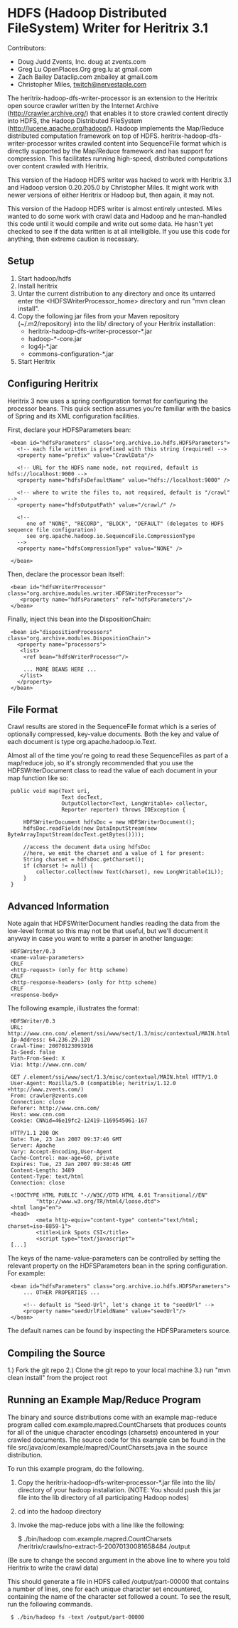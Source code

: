 HDFS (Hadoop Distributed FileSystem) Writer for Heritrix 3.1
============================================================

Contributors:
*  Doug Judd Zvents, Inc. doug at zvents.com
*  Greg Lu OpenPlaces.Org greg.lu at gmail.com
*  Zach Bailey Dataclip.com znbailey at gmail.com
*  Christopher Miles, twitch@nervestaple.com

The heritrix-hadoop-dfs-writer-processor is an extension to the Heritrix open
source crawler written by the Internet Archive (http://crawler.archive.org/)
that enables it to store crawled content directly into HDFS, the Hadoop
Distributed FileSystem (http://lucene.apache.org/hadoop/).  Hadoop implements
the Map/Reduce distributed computation framework on top of HDFS.
heritrix-hadoop-dfs-writer-processor writes crawled content into SequenceFile
format which is directly supported by the Map/Reduce framework and has support
for compression.  This facilitates running high-speed, distributed computations
over content crawled with Heritrix.

This version of the Hadoop HDFS writer was hacked to work with
Heritrix 3.1 and Hadoop version 0.20.205.0 by Christopher Miles. It
might work with newer versions of either Heritrix or Hadoop but, then
again, it may not.

This version of the Hadoop HDFS writer is almost entirely
untested. Miles wanted to do some work with crawl data and Hadoop and
he man-handled this code until it would compile and write out some
data. He hasn't yet checked to see if the data written is at all
intelligible. If you use this code for anything, then extreme caution
is necessary.


Setup
-----

1.  Start hadoop/hdfs
2.  Install heritrix
3.  Untar the current distribution to any directory and once its
untarred enter the <HDFSWriterProcessor_home> directory and run "mvn clean install".
4. Copy the following jar files from your Maven repository
(~/.m2/repository) into the lib/ directory of your Heritrix installation:
   *  heritrix-hadoop-dfs-writer-processor-*.jar
   *  hadoop-*-core.jar
   *  log4j-*.jar
   *  commons-configuration-*.jar
5. Start Heritrix


Configuring Heritrix
--------------------

Heritrix 3 now uses a spring configuration format for configuring the processor beans. This quick section assumes
you're familiar with the basics of Spring and its XML configuration facilities.

First, declare your HDFSParameters bean:

     <bean id="hdfsParameters" class="org.archive.io.hdfs.HDFSParameters">
       <!-- each file written is prefixed with this string (required) -->
       <property name="prefix" value="CrawlData"/>

       <!-- URL for the HDFS name node, not required, default is hdfs://localhost:9000 -->
       <property name="hdfsFsDefaultName" value="hdfs://localhost:9000" />

       <!-- where to write the files to, not required, default is "/crawl" -->
       <property name="hdfsOutputPath" value="/crawl/" />

       <!--
          one of "NONE", "RECORD", "BLOCK", "DEFAULT" (delegates to HDFS sequence file configuration)
          see org.apache.hadoop.io.SequenceFile.CompressionType
       -->
       <property name="hdfsCompressionType" value="NONE" />

     </bean>

Then, declare the processor bean itself:

     <bean id="hdfsWriterProcessor" class="org.archive.modules.writer.HDFSWriterProcessor">
        <property name="hdfsParameters" ref="hdfsParameters"/>
     </bean>

Finally, inject this bean into the DispositionChain:

     <bean id="dispositionProcessors" class="org.archive.modules.DispositionChain">
       <property name="processors">
        <list>
         <ref bean="hdfsWriterProcessor"/>

         ... MORE BEANS HERE ...
        </list>
       </property>
     </bean>


File Format
-----------

Crawl results are stored in the SequenceFile format which is a series of
optionally compressed, key-value documents. Both the key and value of each document
is type org.apache.hadoop.io.Text.

Almost all of the time you're going to read these SequenceFiles as part of a map/reduce job,
so it's strongly recommended that you use the HDFSWriterDocument class to read the
value of each document in your map function like so:

     public void map(Text uri,
                     Text docText,
                     OutputCollector<Text, LongWritable> collector,
                     Reporter reporter) throws IOException {

         HDFSWriterDocument hdfsDoc = new HDFSWriterDocument();
         hdfsDoc.readFields(new DataInputStream(new ByteArrayInputStream(docText.getBytes())));

         //access the document data using hdfsDoc
         //here, we emit the charset and a value of 1 for present:
         String charset = hdfsDoc.getCharset();
         if (charset != null) {
             collector.collect(new Text(charset), new LongWritable(1L));
         }
     }


Advanced Information
--------------------

Note again that HDFSWriterDocument handles reading the data from the low-level format so this may not be that
useful, but we'll document it anyway in case you want to write a parser in another language:

     HDFSWriter/0.3
     <name-value-parameters>
     CRLF
     <http-request> (only for http scheme)
     CRLF
     <http-response-headers> (only for http scheme)
     CRLF
     <response-body>

The following example, illustrates the format:

     HDFSWriter/0.3
     URL: http://www.cnn.com/.element/ssi/www/sect/1.3/misc/contextual/MAIN.html
     Ip-Address: 64.236.29.120
     Crawl-Time: 20070123093916
     Is-Seed: false
     Path-From-Seed: X
     Via: http://www.cnn.com/

     GET /.element/ssi/www/sect/1.3/misc/contextual/MAIN.html HTTP/1.0
     User-Agent: Mozilla/5.0 (compatible; heritrix/1.12.0 +http://www.zvents.com/)
     From: crawler@zvents.com
     Connection: close
     Referer: http://www.cnn.com/
     Host: www.cnn.com
     Cookie: CNNid=46e19fc2-12419-1169545061-167

     HTTP/1.1 200 OK
     Date: Tue, 23 Jan 2007 09:37:46 GMT
     Server: Apache
     Vary: Accept-Encoding,User-Agent
     Cache-Control: max-age=60, private
     Expires: Tue, 23 Jan 2007 09:38:46 GMT
     Content-Length: 3489
     Content-Type: text/html
     Connection: close

     <!DOCTYPE HTML PUBLIC "-//W3C//DTD HTML 4.01 Transitional//EN"
             "http://www.w3.org/TR/html4/loose.dtd">
     <html lang="en">
     <head>
             <meta http-equiv="content-type" content="text/html; charset=iso-8859-1">
             <title>Link Spots CSI</title>
             <script type="text/javascript">
     [...]

The keys of the name-value-parameters can be controlled by setting the relevant
property on the HDFSParameters bean in the spring configuration. For example:

     <bean id="hdfsParameters" class="org.archive.io.hdfs.HDFSParameters">
         ... OTHER PROPERTIES ...

         <!-- default is "Seed-Url", let's change it to "seedUrl" -->
         <property name="seedUrlFieldName" value="seedUrl"/>
     </bean>

The default names can be found by inspecting the HDFSParameters source.


Compiling the Source
--------------------

1.) Fork the git repo
2.) Clone the git repo to your local machine
3.) run "mvn clean install" from the project root


Running an Example Map/Reduce Program
-------------------------------------

The binary and source distributions come with an example map-reduce program
called com.example.mapred.CountCharsets that produces counts
for all of the unique character encodings (charsets) encountered in your
crawled documents.  The source code for this example can be found in the file
src/java/com/example/mapred/CountCharsets.java in the source distribution.

To run this example program, do the following.

1. Copy the heritrix-hadoop-dfs-writer-processor-*.jar file into the lib/
   directory of your hadoop installation.  (NOTE: You should
   push this jar file into the lib directory of all participating
   Hadoop nodes)
2. cd into the hadoop directory
3. Invoke the map-reduce jobs with a line like the following:

     $ ./bin/hadoop com.example.mapred.CountCharsets \
       /heritrix/crawls/no-extract-5-20070130081658484 /output

(Be sure to change the second argument in the above line to where you told Heritrix
to write the crawl data)

This should generate a file in HDFS called /output/part-00000 that contains a
number of lines, one for each unique character set encountered, containing the
name of the character set followed a count.  To see the result, run the
following commands.

     $ ./bin/hadoop fs -text /output/part-00000
